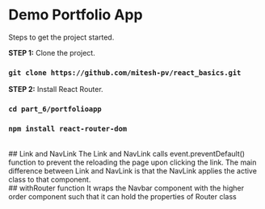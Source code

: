 # Demo Portfolio App

Steps to get the project started.

**STEP 1:** Clone the project. 
### `git clone https://github.com/mitesh-pv/react_basics.git`

**STEP 2:** Install React Router. 
### `cd part_6/portfolioapp`
### `npm install react-router-dom`


<br>
## Link and NavLink
The Link and NavLink calls event.preventDefault() function to prevent the reloading the page upon clicking the link.
The main difference between Link and NavLink is that the NavLink applies the active class to that component.

<br>
## withRouter function 
It wraps the Navbar component with the higher order component such that it can hold the properties of Router class
